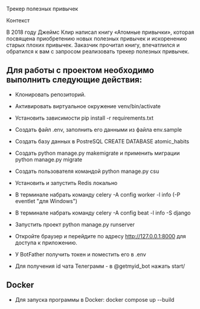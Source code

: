 Трекер полезных привычек

Контекст

В 2018 году Джеймс Клир написал книгу «Атомные привычки», 
которая посвящена приобретению новых полезных привычек и 
искоренению старых плохих привычек. Заказчик прочитал 
книгу, впечатлился и обратился к вам с запросом 
реализовать трекер полезных привычек. 

## Для работы с проектом необходимо выполнить следующие действия:

- Клонировать репозиторий.
- Активировать виртуальное окружение venv/bin/activate
- Установить зависимости pip install -r requirements.txt
- Создать файл .env, заполнить его данными из файла env.sample
- Создать базу данных в PostreSQL CREATE DATABASE atomic_habits
- Создать python manage.py makemigrate и применить миграции python manage.py migrate
- Создать пользователя командой python manage.py csu
- Установить и запустить Redis локально
- В терминале набрать команду celery -A config worker -l info (-P eventlet "для Windows")
- В терминале набрать команду celery -A config beat -l info -S django
- Запустить проект python manage.py runserver
- Откройте браузер и перейдите по адресу http://127.0.0.1:8000 для доступа к приложению.

- У BotFather получить токен и поместить его в .env 
- Для получения id чата Телеграмм - в @getmyid_bot нажать start/ 


## Docker
- Для запуска программы в Docker: docker compose up --build
